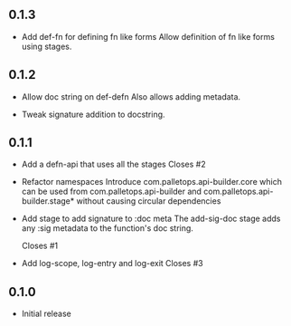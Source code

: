 ## 0.1.3

- Add def-fn for defining fn like forms
  Allow definition of fn like forms using stages.

## 0.1.2

- Allow doc string on def-defn
  Also allows adding metadata.

- Tweak signature addition to docstring.

## 0.1.1

- Add a defn-api that uses all the stages
  Closes #2

- Refactor namespaces
  Introduce com.palletops.api-builder.core which can be used from
  com.palletops.api-builder and com.palletops.api-builder.stage* without
  causing circular dependencies

- Add stage to add signature to :doc meta
  The add-sig-doc stage adds any :sig metadata to the function's doc string.

  Closes #1

- Add log-scope, log-entry and log-exit
  Closes #3

## 0.1.0

- Initial release
